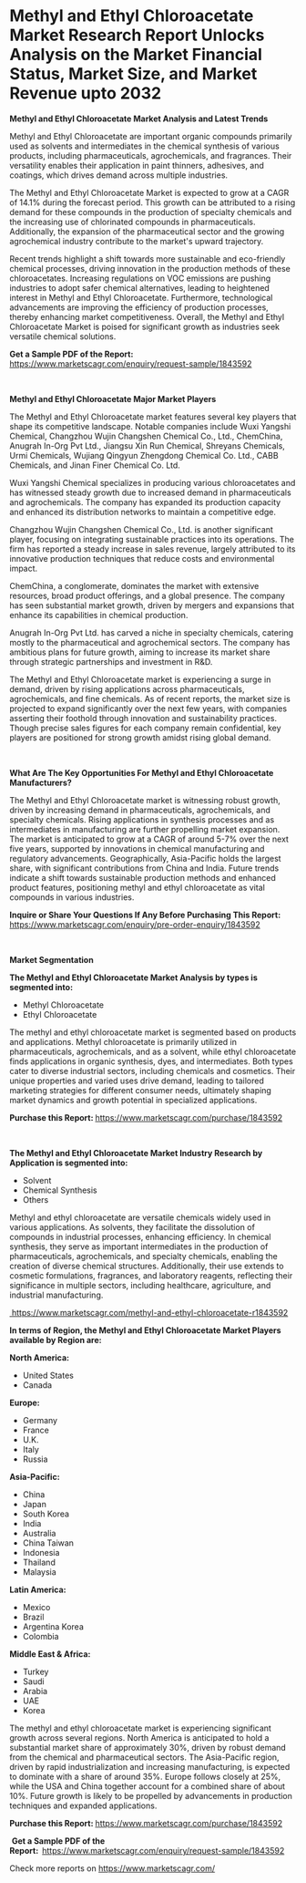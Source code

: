 <p><h1>Methyl and Ethyl Chloroacetate Market Research Report Unlocks Analysis on the Market Financial Status, Market Size, and Market Revenue upto 2032</h1></p><p><strong>Methyl and Ethyl Chloroacetate Market Analysis and Latest Trends</strong></p>
<p><p>Methyl and Ethyl Chloroacetate are important organic compounds primarily used as solvents and intermediates in the chemical synthesis of various products, including pharmaceuticals, agrochemicals, and fragrances. Their versatility enables their application in paint thinners, adhesives, and coatings, which drives demand across multiple industries.</p><p>The Methyl and Ethyl Chloroacetate Market is expected to grow at a CAGR of 14.1% during the forecast period. This growth can be attributed to a rising demand for these compounds in the production of specialty chemicals and the increasing use of chlorinated compounds in pharmaceuticals. Additionally, the expansion of the pharmaceutical sector and the growing agrochemical industry contribute to the market's upward trajectory.</p><p>Recent trends highlight a shift towards more sustainable and eco-friendly chemical processes, driving innovation in the production methods of these chloroacetates. Increasing regulations on VOC emissions are pushing industries to adopt safer chemical alternatives, leading to heightened interest in Methyl and Ethyl Chloroacetate. Furthermore, technological advancements are improving the efficiency of production processes, thereby enhancing market competitiveness. Overall, the Methyl and Ethyl Chloroacetate Market is poised for significant growth as industries seek versatile chemical solutions.</p></p>
<p><strong>Get a Sample PDF of the Report:&nbsp;</strong> <a href="https://www.marketscagr.com/enquiry/request-sample/1843592?utm_campaign=2180&utm_medium=2&utm_source=Github&utm_content=ia&utm_term=03022025&utm_id=methyl-and-ethyl-chloroacetate">https://www.marketscagr.com/enquiry/request-sample/1843592</a></p>
<p>&nbsp;</p>
<p><strong>Methyl and Ethyl Chloroacetate Major Market Players</strong></p>
<p><p>The Methyl and Ethyl Chloroacetate market features several key players that shape its competitive landscape. Notable companies include Wuxi Yangshi Chemical, Changzhou Wujin Changshen Chemical Co., Ltd., ChemChina, Anugrah In-Org Pvt Ltd., Jiangsu Xin Run Chemical, Shreyans Chemicals, Urmi Chemicals, Wujiang Qingyun Zhengdong Chemical Co. Ltd., CABB Chemicals, and Jinan Finer Chemical Co. Ltd.</p><p>Wuxi Yangshi Chemical specializes in producing various chloroacetates and has witnessed steady growth due to increased demand in pharmaceuticals and agrochemicals. The company has expanded its production capacity and enhanced its distribution networks to maintain a competitive edge.</p><p>Changzhou Wujin Changshen Chemical Co., Ltd. is another significant player, focusing on integrating sustainable practices into its operations. The firm has reported a steady increase in sales revenue, largely attributed to its innovative production techniques that reduce costs and environmental impact.</p><p>ChemChina, a conglomerate, dominates the market with extensive resources, broad product offerings, and a global presence. The company has seen substantial market growth, driven by mergers and expansions that enhance its capabilities in chemical production.</p><p>Anugrah In-Org Pvt Ltd. has carved a niche in specialty chemicals, catering mostly to the pharmaceutical and agrochemical sectors. The company has ambitious plans for future growth, aiming to increase its market share through strategic partnerships and investment in R&D.</p><p>The Methyl and Ethyl Chloroacetate market is experiencing a surge in demand, driven by rising applications across pharmaceuticals, agrochemicals, and fine chemicals. As of recent reports, the market size is projected to expand significantly over the next few years, with companies asserting their foothold through innovation and sustainability practices. Though precise sales figures for each company remain confidential, key players are positioned for strong growth amidst rising global demand.</p></p>
<p>&nbsp;</p>
<p><strong>What Are The Key Opportunities For Methyl and Ethyl Chloroacetate Manufacturers?</strong></p>
<p><p>The Methyl and Ethyl Chloroacetate market is witnessing robust growth, driven by increasing demand in pharmaceuticals, agrochemicals, and specialty chemicals. Rising applications in synthesis processes and as intermediates in manufacturing are further propelling market expansion. The market is anticipated to grow at a CAGR of around 5-7% over the next five years, supported by innovations in chemical manufacturing and regulatory advancements. Geographically, Asia-Pacific holds the largest share, with significant contributions from China and India. Future trends indicate a shift towards sustainable production methods and enhanced product features, positioning methyl and ethyl chloroacetate as vital compounds in various industries.</p></p>
<p><strong>Inquire or Share Your Questions If Any Before Purchasing This Report:</strong> <a href="https://www.marketscagr.com/enquiry/pre-order-enquiry/1843592?utm_campaign=2180&utm_medium=2&utm_source=Github&utm_content=ia&utm_term=03022025&utm_id=methyl-and-ethyl-chloroacetate">https://www.marketscagr.com/enquiry/pre-order-enquiry/1843592</a></p>
<p>&nbsp;</p>
<p><strong>Market Segmentation</strong></p>
<p><strong>The Methyl and Ethyl Chloroacetate Market Analysis by types is segmented into:</strong></p>
<p><ul><li>Methyl Chloroacetate</li><li>Ethyl Chloroacetate</li></ul></p>
<p><p>The methyl and ethyl chloroacetate market is segmented based on products and applications. Methyl chloroacetate is primarily utilized in pharmaceuticals, agrochemicals, and as a solvent, while ethyl chloroacetate finds applications in organic synthesis, dyes, and intermediates. Both types cater to diverse industrial sectors, including chemicals and cosmetics. Their unique properties and varied uses drive demand, leading to tailored marketing strategies for different consumer needs, ultimately shaping market dynamics and growth potential in specialized applications.</p></p>
<p><strong>Purchase this Report:&nbsp;</strong><a href="https://www.marketscagr.com/purchase/1843592?utm_campaign=2180&utm_medium=2&utm_source=Github&utm_content=ia&utm_term=03022025&utm_id=methyl-and-ethyl-chloroacetate">https://www.marketscagr.com/purchase/1843592</a></p>
<p>&nbsp;</p>
<p><strong>The Methyl and Ethyl Chloroacetate Market Industry Research by Application is segmented into:</strong></p>
<p><ul><li>Solvent</li><li>Chemical Synthesis</li><li>Others</li></ul></p>
<p><p>Methyl and ethyl chloroacetate are versatile chemicals widely used in various applications. As solvents, they facilitate the dissolution of compounds in industrial processes, enhancing efficiency. In chemical synthesis, they serve as important intermediates in the production of pharmaceuticals, agrochemicals, and specialty chemicals, enabling the creation of diverse chemical structures. Additionally, their use extends to cosmetic formulations, fragrances, and laboratory reagents, reflecting their significance in multiple sectors, including healthcare, agriculture, and industrial manufacturing.</p></p>
<p><a href="https://www.marketscagr.com/methyl-and-ethyl-chloroacetate-r1843592?utm_campaign=2180&utm_medium=2&utm_source=Github&utm_content=ia&utm_term=03022025&utm_id=methyl-and-ethyl-chloroacetate">&nbsp;https://www.marketscagr.com/methyl-and-ethyl-chloroacetate-r1843592</a></p>
<p><strong>In terms of Region, the Methyl and Ethyl Chloroacetate Market Players available by Region are:</strong></p>
<p>
    <p> <strong> North America: </strong>
        <ul>
            <li>United States</li>
            <li>Canada</li>
        </ul>
        </p> 
    <p> <strong> Europe: </strong>
        <ul>
            <li>Germany</li>
            <li>France</li>
            <li>U.K.</li>
            <li>Italy</li>
            <li>Russia</li>
        </ul>
        </p> 
    <p> <strong> Asia-Pacific: </strong>
        <ul>
            <li>China</li>
            <li>Japan</li>
            <li>South Korea</li>
            <li>India</li>
            <li>Australia</li>
            <li>China Taiwan</li>
            <li>Indonesia</li>
            <li>Thailand</li>
            <li>Malaysia</li>
        </ul>
        </p> 
    <p> <strong> Latin America: </strong>
        <ul>
            <li>Mexico</li>
            <li>Brazil</li>
            <li>Argentina Korea</li>
            <li>Colombia</li>
        </ul>
        </p> 
    <p> <strong> Middle East & Africa: </strong>
        <ul>
            <li>Turkey</li>
            <li>Saudi</li>
            <li>Arabia</li>
            <li>UAE</li>
            <li>Korea</li>
        </ul>
    </p>
    </p>
<p><p>The methyl and ethyl chloroacetate market is experiencing significant growth across several regions. North America is anticipated to hold a substantial market share of approximately 30%, driven by robust demand from the chemical and pharmaceutical sectors. The Asia-Pacific region, driven by rapid industrialization and increasing manufacturing, is expected to dominate with a share of around 35%. Europe follows closely at 25%, while the USA and China together account for a combined share of about 10%. Future growth is likely to be propelled by advancements in production techniques and expanded applications.</p></p>
<p><strong>Purchase this Report: </strong><a href="https://www.marketscagr.com/purchase/1843592?utm_campaign=2180&utm_medium=2&utm_source=Github&utm_content=ia&utm_term=03022025&utm_id=methyl-and-ethyl-chloroacetate">https://www.marketscagr.com/purchase/1843592</a></p>
<p>&nbsp;<strong>Get a Sample PDF of the Report:&nbsp;&nbsp;</strong><a href="https://www.marketscagr.com/enquiry/request-sample/1843592?utm_campaign=2180&utm_medium=2&utm_source=Github&utm_content=ia&utm_term=03022025&utm_id=methyl-and-ethyl-chloroacetate">https://www.marketscagr.com/enquiry/request-sample/1843592</a></p>
<p><strong></strong></p>
<p>Check more reports on <a href="https://www.marketscagr.com/?utm_campaign=2180&utm_medium=2&utm_source=Github&utm_content=ia&utm_term=03022025&utm_id=methyl-and-ethyl-chloroacetate">https://www.marketscagr.com/</a></p>